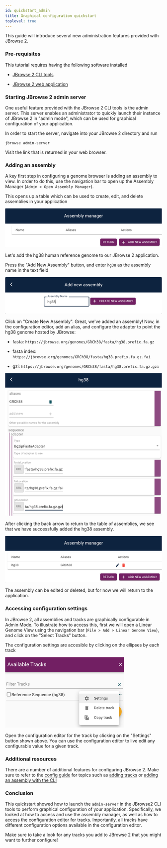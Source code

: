 ```yaml
---
id: quickstart_admin
title: Graphical configuration quickstart
toplevel: true
---
```


This guide will introduce several new administration features provided with JBrowse 2.

### Pre-requisites

This tutorial requires having the following software installed

- [JBrowse 2 CLI tools](quickstart_web#install-the-cli-tools)

- [JBrowse 2 web application](quickstart_web#using-jbrowse-create-to-install-jbrowse)

### Starting JBrowse 2 admin server

One useful feature provided with the JBrowse 2 CLI tools is the admin server.
This server enables an administrator to quickly launch their instance of JBrowse 2 in "admin mode", which can be used for graphical configuration of your application.

In order to start the server, navigate into your JBrowse 2 directory and run

```sh-session
jbrowse admin-server
```

Visit the link that is returned in your web browser.

### Adding an assembly

A key first step in configuring a genome browser is adding an assembly to view.
In order to do this, use the navigation bar to open up the Assembly Manager (`Admin > Open Assembly Manager`).

This opens up a table which can be used to create, edit, and delete assemblies in your application

![](./img/assembly_manager.png)

Let's add the hg38 human reference genome to our JBrowse 2 application.

Press the "Add New Assembly" button, and enter `hg38` as the assembly name in the text field

![](./img/add_hg38_assembly.png)

Click on "Create New Assembly". Great, we've added an assembly!
Now, in the configuration editor, add an alias, and configure the adapter to point the hg38 genome hosted by JBrowse:

- fasta: `https://jbrowse.org/genomes/GRCh38/fasta/hg38.prefix.fa.gz`

- fasta index: `https://jbrowse.org/genomes/GRCh38/fasta/hg38.prefix.fa.gz.fai`

- gzi: `https://jbrowse.org/genomes/GRCh38/fasta/hg38.prefix.fa.gz.gzi`

![](./img/configure_hg38_assembly.png)

After clicking the back arrow to return to the table of assemblies, we see that we have successfully added the hg38 assembly.

![](./img/hg38_assembly_table.png)

The assembly can be edited or deleted, but for now we will return to the application.

### Accessing configuration settings

In JBrowse 2, all assemblies and tracks are graphically configurable in Admin Mode.
To illustrate how to access this, first we will open a Linear Genome View using the navigation bar (`File > Add > Linear Genome View`), and click on the "Select Tracks" button.

The configuration settings are accesible by clicking on the ellipses by each track

![](./img/admin_settings_access.png)

Open the configuration editor for the track by clicking on the "Settings" button shown above.
You can use the configuration editor to live edit any configurable value for a given track.

### Additional resources

There are a number of additional features for configuring JBrowse 2.
Make sure to refer to the [config guide](config_guide.md) for topics such as [adding tracks](config_guide.md#adding-tracks-and-connections) or [adding an assembly with the CLI](config_guide.md#adding-an-assembly-with-the-cli)

### Conclusion

This quickstart showed how to launch the `admin-server` in the JBrowse2 CLI tools to perform graphical configuration of your application.
Specifically, we looked at how to access and use the assembly manager, as well as how to access the configuration editor for tracks.
Importantly, all tracks have different configuration options available in the configuration editor.

Make sure to take a look for any tracks you add to JBrowse 2 that you might want to further configure!

